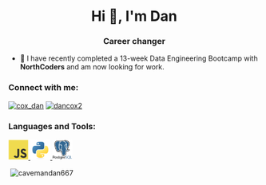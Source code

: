 <h1 align="center">Hi 👋, I'm Dan</h1>
<h3 align="center">Career changer</h3>

- 🌱 I have recently completed a 13-week Data Engineering Bootcamp with **NorthCoders** and am now looking for work.

<h3 align="left">Connect with me:</h3>
<p align="left">
<a href="https://twitter.com/cox_dan" target="blank"><img align="center" src="https://raw.githubusercontent.com/rahuldkjain/github-profile-readme-generator/master/src/images/icons/Social/twitter.svg" alt="cox_dan" height="30" width="40" /></a>
<a href="https://linkedin.com/in/dancox2" target="blank"><img align="center" src="https://raw.githubusercontent.com/rahuldkjain/github-profile-readme-generator/master/src/images/icons/Social/linked-in-alt.svg" alt="dancox2" height="30" width="40" /></a>
</p>

<h3 align="left">Languages and Tools:</h3>
<p align="left"> 
<a href="https://developer.mozilla.org/en-US/docs/Web/JavaScript" target="_blank" rel="noreferrer"> <img src="https://raw.githubusercontent.com/devicons/devicon/master/icons/javascript/javascript-original.svg" alt="javascript" width="40" height="40"/> </a> 
<a href="https://www.python.org" target="_blank" rel="noreferrer"> <img src="https://raw.githubusercontent.com/devicons/devicon/master/icons/python/python-original.svg" alt="python" width="40" height="40"/> </a> 
<a href="https://www.postgresql.org" target="_blank" rel="noreferrer"> <img src="https://raw.githubusercontent.com/devicons/devicon/master/icons/postgresql/postgresql-original-wordmark.svg" alt="postgresql" width="40" height="40"/> </a>
</p>
          

<p>&nbsp;<img align="center" src="https://github-readme-stats.vercel.app/api?username=cavemandan667&show_icons=true&locale=en" alt="cavemandan667" /></p>
